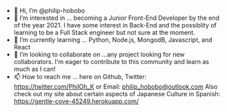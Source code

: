 - 👋 Hi, I’m @philip-hobobo
- 👀 I’m interested in ... becoming a Junior Front-End Developer by the end of the year 2021. I have some interest in Back-End and the possiblity of learning to be a Full Stack engineer but not sure at the moment.
- 🌱 I’m currently learning ... Python, Node.js, MongodB, Javascript, and React
- 💞️ I’m looking to collaborate on ...any project looking for new collaborators. I'm eager to contribute to this community and learn as much as I can!
- 📫 How to reach me ... here on Github, Twitter: https://twitter.com/PhilOh_K or Email: philip_hobobo@outlook.com
Also check out my site about certain aspects of Japanese Culture in Spanish: https://gentle-cove-45249.herokuapp.com/
<!---
philip-hobobo/philip-hobobo is a ✨ special ✨ repository because its `README.md` (this file) appears on your GitHub profile.
You can click the Preview link to take a look at your changes.
--->
